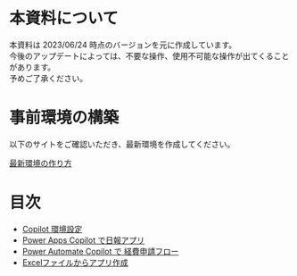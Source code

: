 # 本資料について

本資料は 2023/06/24 時点のバージョンを元に作成しています。<br>
今後のアップデートによっては、不要な操作、使用不可能な操作が出てくることがあります。<br>
予めご了承ください。

# 事前環境の構築

以下のサイトをご確認いただき、最新環境を作成してください。

[最新環境の作り方](https://github.com/rnakamuramartiny/HowToM365-PPFDevelopEnvironment/blob/main/3_%E6%9C%80%E6%96%B0%E7%92%B0%E5%A2%83%E3%81%AE%E4%BD%9C%E3%82%8A%E6%96%B9/README.md)

# 目次 

  *  [Copilot 環境設定](./1_Copilot%E7%92%B0%E5%A2%83%E8%A8%AD%E5%AE%9A/README.md)
  *  [Power Apps Copilot で日報アプリ](./2_Power_Apps_Copilot_%E6%97%A5%E5%A0%B1%E3%82%A2%E3%83%97%E3%83%AA/README.md)
  *  [Power Automate Copilot で 経費申請フロー](./3_Power_Automate_Copilot_/README.md)
* [Excelファイルからアプリ作成](./4_Excel%E3%83%95%E3%82%A1%E3%82%A4%E3%83%AB%E3%81%8B%E3%82%89%E3%82%A2%E3%83%97%E3%83%AA%E4%BD%9C%E6%88%90/README.md)